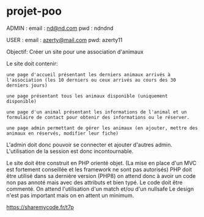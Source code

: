 # projet-poo

ADMIN :
email : nd@nd.com
pwd : ndndnd

USER :
email : azerty@mail.com
pwd: azerty11

Objectif: Créer un site pour une association d'animaux

Le site doit contenir:

    une page d'accueil présentant les derniers animaux arrivés à l'association (les 10 derniers ou ceux arrivés au cours des 30 derniers jours)

    une page présentant tous les animaux disponible (uniquement disponible)

    une page d'un animal présentant les informations de l'animal et un formulaire de contact pour obtenir des informations ou le réserver.

    une page admin permettant de gérer les animaux (en ajouter, mettre des animaux en réservés, modifier leur fiche)

L'admin doit donc pouvoir se connecter et ajouter d'autres admin. L'utilisation de la session est donc incontournable.

Le site doit être construit en PHP orienté objet. (La mise en place d'un MVC est fortement conseillée et les framework ne sont pas autorisés) PHP doit être utilisé dans sa dernière version (PHP8) on attend donc à avoir un code non pas annoté mais avec des attributs et bien typé. Le code doit être commenté. On attend l'utilisation d'un match et/ou d'un nullsafe Le design n'est pas important mais on en attent un minimum.

https://sharemycode.fr/t7p
